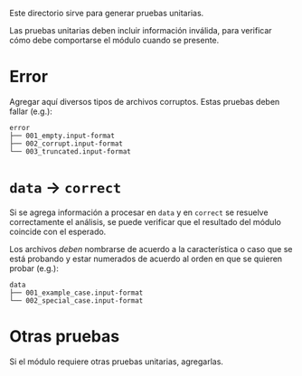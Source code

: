 Este directorio sirve para generar pruebas unitarias.

Las pruebas unitarias deben incluir información inválida,
para verificar cómo debe comportarse el módulo cuando se presente.

# Error

Agregar aquí diversos tipos de archivos corruptos.
Estas pruebas deben fallar (e.g.):

```
error
├── 001_empty.input-format
├── 002_corrupt.input-format
└── 003_truncated.input-format
```

# `data` -> `correct`

Si se agrega información a procesar en `data`
y en `correct` se resuelve correctamente el análisis,
se puede verificar que el resultado del módulo coincide con el esperado.

Los archivos *deben* nombrarse
de acuerdo a la característica o caso que se está probando
y estar numerados de acuerdo al orden en que se quieren probar
(e.g.):

```
data
├── 001_example_case.input-format
└── 002_special_case.input-format
```

# Otras pruebas

Si el módulo requiere otras pruebas unitarias, agregarlas.
